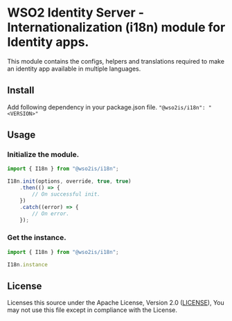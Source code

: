 # WSO2 Identity Server - Internationalization (i18n) module for Identity apps.

This module contains the configs, helpers and translations required to make an identity app available in multiple languages.

## Install
Add following dependency in your package.json file.
`"@wso2is/i18n": "<VERSION>"`

## Usage

### Initialize the module.

```jsx
import { I18n } from "@wso2is/i18n";

I18n.init(options, override, true, true)
    .then(() => {
        // On successful init.
    })
    .catch((error) => {
        // On error.
    });

```

### Get the instance.

```jsx
import { I18n } from "@wso2is/i18n";

I18n.instance
```

## License

Licenses this source under the Apache License, Version 2.0 ([LICENSE](../../LICENSE)), You may not use this file except in compliance with the License.
